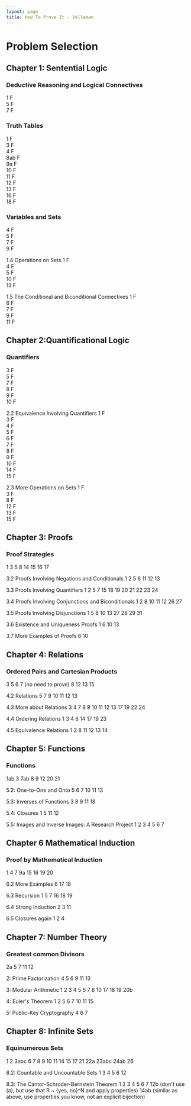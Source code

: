 ```yaml
---
layout: page
title: How To Prove It - Velleman
--- 
```


# Problem Selection
## Chapter 1: Sentential Logic
### Deductive Reasoning and Logical Connectives
1 F   
5 F  
7 F  

### Truth Tables
1 F  
3 F  
4 F  
8ab F  
9a F  
10 F  
11 F  
12 F  
13 F  
16 F   
18 F   

### Variables and Sets
4 F   
5 F  
7 F  
9 F  

1.4 Operations on Sets
1 F  
4 F  
5 F  
10 F  
13 F  

1.5 The Conditional and Biconditional Connectives
1 F  
6 F  
7 F  
9 F  
11 F  

## Chapter 2:Quantificational Logic
### Quantifiers
3 F  
5 F  
7 F  
8 F  
9 F  
10 F  

2.2 Equivalence Involving Quantifiers
1 F  
3 F  
4 F  
5 F  
6 F  
7 F  
8 F  
9 F  
10 F  
14 F  
15 F  

2.3 More Operations on Sets
1 F  
3 F  
8 F  
12 F  
13 F  
15 F  

## Chapter 3: Proofs
### Proof Strategies
1
3
5
8
14
15
16
17

3.2 Proofs Involving Negations and Conditionals
1
2
5
6
11
12
13

3.3 Proofs Involving Quantifiers
1
2
5
7
15
18
19
20
21
22
23
24

3.4 Proofs Involving Conjunctions and Biconditionals
1
2
8
10
11
12
26
27

3.5 Proofs Involving Disjunctions
1
5
8
10
13
27
28
29
31

3.6 Existence and Uniqueness Proofs
1
6
10
13

3.7 More Examples of Proofs
6
10

## Chapter 4: Relations
### Ordered Pairs and Cartesian Products
3
5
6
7 (no need to prove)
8
12
13
15

4.2 Relations
5
7
9
10
11
12
13

4.3 More about Relations
3
4
7
8
9
10
11
12
13
17
19
22
24

4.4 Ordering Relations
1
3
4
6
14
17
19
23

4.5 Equivalence Relations
1
2
8
11
12
13
14

## Chapter 5: Functions
### Functions
1ab
3
7ab
8
9
12
20
21

5.2: One-to-One and Onto
5
6
7
10
11
13

5.3: Inverses of Functions
3
8
9
11
18

5.4: Closures
1
5
11
12

5.5: Images and Inverse Images: A Research Project
1
2
3
4
5
6
7 

## Chapter 6 Mathematical Induction
### Proof by Mathematical Induction
1
4
7
9a
15
16
19
20

6.2 More Examples
6
17
18

6.3 Recursion
1
5
7
16
18
19

6.4 Strong Induction
2
3
11

6.5 Closures again
1
2
4

## Chapter 7: Number Theory
### Greatest common Divisors
2a
5
7
11
12

2: Prime Factorization
4
5
6
9
11
13

3: Modular Arithmetic
1
2
3
4
5
6
7
8
10
17
18
19
20b

4: Euler's Theorem
1
2
5
6
7
10
11
15

5: Public-Key Cryptography
4
6
7 

## Chapter 8: Infinite Sets
### Equinumerous Sets
1
2
3abc
6
7
8
9
10
11
14
15
17
21
22a
23abc
24ab
26

8.2: Countable and Uncountable Sets
1
3
4
5
6
12

8.3: The Cantor-Schroder-Bernstein Theorem
1
2
3
4
5
6
7
12b (don't use (a), but use that R ~ {yes, no}^N and apply properties)
14ab (similar as above, use properties you know, not an explicit bijection) 

